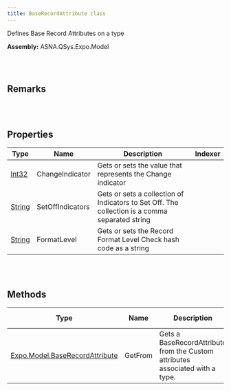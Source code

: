 ```yaml
---
title: BaseRecordAttribute class
---
```


Defines Base Record Attributes on a type

**Assembly:** ASNA.QSys.Expo.Model

<br>
<br>

## Remarks

<br>
<br>

## Properties

| Type | Name | Description | Indexer
| --- | --- | --- | --- 
| [Int32](https://docs.microsoft.com/en-us/dotnet/api/system.int32?view=net-5.0) | ChangeIndicator | Gets or sets the value that represents the Change indicator | 
| [String](https://docs.microsoft.com/en-us/dotnet/api/system.string?view=net-5.0) | SetOffIndicators | Gets or sets a collection of Indicators to Set Off. The collection is a comma separated string | 
| [String](https://docs.microsoft.com/en-us/dotnet/api/system.string?view=net-5.0) | FormatLevel | Gets or sets the Record Format Level Check hash code as a string | 

<br>
<br>

## Methods

| Type | Name | Description | Return Description 
| --- | --- | --- | --- 
| [Expo.Model.BaseRecordAttribute](/reference/asna-qsys-expo/expo-model/base-record-attribute.html) | GetFrom | Gets a BaseRecordAttribute from the Custom attributes associated with a type. | the attribute

<br>
<br>

